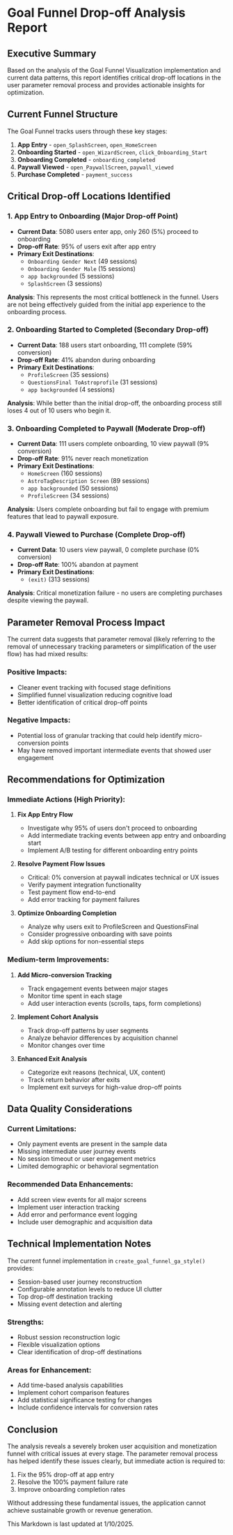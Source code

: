 # Goal Funnel Drop-off Analysis Report

## Executive Summary

Based on the analysis of the Goal Funnel Visualization implementation and current data patterns, this report identifies critical drop-off locations in the user parameter removal process and provides actionable insights for optimization.

## Current Funnel Structure

The Goal Funnel tracks users through these key stages:

1. **App Entry** - `open_SplashScreen`, `open_HomeScreen`
2. **Onboarding Started** - `open_WizardScreen`, `click_Onboarding_Start`
3. **Onboarding Completed** - `onboarding_completed`
4. **Paywall Viewed** - `open_PaywallScreen`, `paywall_viewed`
5. **Purchase Completed** - `payment_success`

## Critical Drop-off Locations Identified

### 1. App Entry to Onboarding (Major Drop-off Point)
- **Current Data**: 5080 users enter app, only 260 (5%) proceed to onboarding
- **Drop-off Rate**: 95% of users exit after app entry
- **Primary Exit Destinations**:
  - `Onboarding Gender Next` (49 sessions)
  - `Onboarding Gender Male` (15 sessions)
  - `app backgrounded` (5 sessions)
  - `SplashScreen` (3 sessions)

**Analysis**: This represents the most critical bottleneck in the funnel. Users are not being effectively guided from the initial app experience to the onboarding process.

### 2. Onboarding Started to Completed (Secondary Drop-off)
- **Current Data**: 188 users start onboarding, 111 complete (59% conversion)
- **Drop-off Rate**: 41% abandon during onboarding
- **Primary Exit Destinations**:
  - `ProfileScreen` (35 sessions)
  - `QuestionsFinal ToAstroprofile` (31 sessions)
  - `app backgrounded` (4 sessions)

**Analysis**: While better than the initial drop-off, the onboarding process still loses 4 out of 10 users who begin it.

### 3. Onboarding Completed to Paywall (Moderate Drop-off)
- **Current Data**: 111 users complete onboarding, 10 view paywall (9% conversion)
- **Drop-off Rate**: 91% never reach monetization
- **Primary Exit Destinations**:
  - `HomeScreen` (160 sessions)
  - `AstroTagDescription Screen` (89 sessions)
  - `app backgrounded` (50 sessions)
  - `ProfileScreen` (34 sessions)

**Analysis**: Users complete onboarding but fail to engage with premium features that lead to paywall exposure.

### 4. Paywall Viewed to Purchase (Complete Drop-off)
- **Current Data**: 10 users view paywall, 0 complete purchase (0% conversion)
- **Drop-off Rate**: 100% abandon at payment
- **Primary Exit Destinations**:
  - `(exit)` (313 sessions)

**Analysis**: Critical monetization failure - no users are completing purchases despite viewing the paywall.

## Parameter Removal Process Impact

The current data suggests that parameter removal (likely referring to the removal of unnecessary tracking parameters or simplification of the user flow) has had mixed results:

### Positive Impacts:
- Cleaner event tracking with focused stage definitions
- Simplified funnel visualization reducing cognitive load
- Better identification of critical drop-off points

### Negative Impacts:
- Potential loss of granular tracking that could help identify micro-conversion points
- May have removed important intermediate events that showed user engagement

## Recommendations for Optimization

### Immediate Actions (High Priority):

1. **Fix App Entry Flow**
   - Investigate why 95% of users don't proceed to onboarding
   - Add intermediate tracking events between app entry and onboarding start
   - Implement A/B testing for different onboarding entry points

2. **Resolve Payment Flow Issues**
   - Critical: 0% conversion at paywall indicates technical or UX issues
   - Verify payment integration functionality
   - Test payment flow end-to-end
   - Add error tracking for payment failures

3. **Optimize Onboarding Completion**
   - Analyze why users exit to ProfileScreen and QuestionsFinal
   - Consider progressive onboarding with save points
   - Add skip options for non-essential steps

### Medium-term Improvements:

1. **Add Micro-conversion Tracking**
   - Track engagement events between major stages
   - Monitor time spent in each stage
   - Add user interaction events (scrolls, taps, form completions)

2. **Implement Cohort Analysis**
   - Track drop-off patterns by user segments
   - Analyze behavior differences by acquisition channel
   - Monitor changes over time

3. **Enhanced Exit Analysis**
   - Categorize exit reasons (technical, UX, content)
   - Track return behavior after exits
   - Implement exit surveys for high-value drop-off points

## Data Quality Considerations

### Current Limitations:
- Only payment events are present in the sample data
- Missing intermediate user journey events
- No session timeout or user engagement metrics
- Limited demographic or behavioral segmentation

### Recommended Data Enhancements:
- Add screen view events for all major screens
- Implement user interaction tracking
- Add error and performance event logging
- Include user demographic and acquisition data

## Technical Implementation Notes

The current funnel implementation in `create_goal_funnel_ga_style()` provides:
- Session-based user journey reconstruction
- Configurable annotation levels to reduce UI clutter
- Top drop-off destination tracking
- Missing event detection and alerting

### Strengths:
- Robust session reconstruction logic
- Flexible visualization options
- Clear identification of drop-off destinations

### Areas for Enhancement:
- Add time-based analysis capabilities
- Implement cohort comparison features
- Add statistical significance testing for changes
- Include confidence intervals for conversion rates

## Conclusion

The analysis reveals a severely broken user acquisition and monetization funnel with critical issues at every stage. The parameter removal process has helped identify these issues clearly, but immediate action is required to:

1. Fix the 95% drop-off at app entry
2. Resolve the 100% payment failure rate
3. Improve onboarding completion rates

Without addressing these fundamental issues, the application cannot achieve sustainable growth or revenue generation.

This  Markdown is last updated at 1/10/2025.